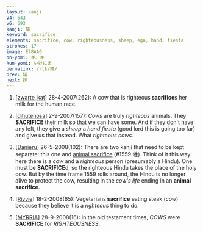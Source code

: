 ```yaml
---
layout: kanji
v4: 643
v6: 693
kanji: 犠
keyword: sacrifice
elements: sacrifice, cow, righteousness, sheep, ego, hand, fiesta
strokes: 17
image: E78AA0
on-yomi: ギ、キ
kun-yomi: いけにえ
permalink: /rtk/犠/
prev: 議
next: 抹
---
```


1) [<a href="http://kanji.koohii.com/profile/zwarte_kat">zwarte_kat</a>] 28-4-2007(262): A cow that is righteous<strong> sacrifice</strong>s her milk for the human race.

2) [<a href="http://kanji.koohii.com/profile/dihutenosa">dihutenosa</a>] 2-9-2007(157): <em>Cows</em> are truly <em>righteous</em> animals. They<strong> SACRIFICE</strong> their milk so that we can have some. And if they don&#039;t have any left, they give a <em>sheep</em> a <em>hand fiesta</em> (good lord this is going too far) and give us that instead. What <em>righteous</em> <em>cows</em>.

3) [<a href="http://kanji.koohii.com/profile/Danieru">Danieru</a>] 26-5-2008(102): There are two kanji that need to be kept separate: this one and <a href="../v4/1559.html">animal sacrifice</a> (#1559 牲). Think of it this way: here there is a <em>cow</em> and a <em>righteous</em> person (presumably a Hindu). One must be <strong>SACRIFICE</strong>d, so the righteous Hindu takes the place of the holy cow. But by the time frame 1559 rolls around, the Hindu is no longer alive to protect the cow, resulting in the <em>cow&#039;s life</em> ending in an <strong>animal<strong> sacrifice</strong></strong>.

4) [<a href="http://kanji.koohii.com/profile/Rivvie">Rivvie</a>] 18-2-2008(65): Vegetarians<strong> sacrifice</strong> eating steak (<em>cow</em>) because they believe it is a <em>righteous</em> thing to do.

5) [<a href="http://kanji.koohii.com/profile/MYRRIA">MYRRIA</a>] 28-9-2008(16): In the old testament times, <em>COWS</em> were<strong> SACRIFICE</strong> for <em>RIGHTEOUSNESS</em>.

